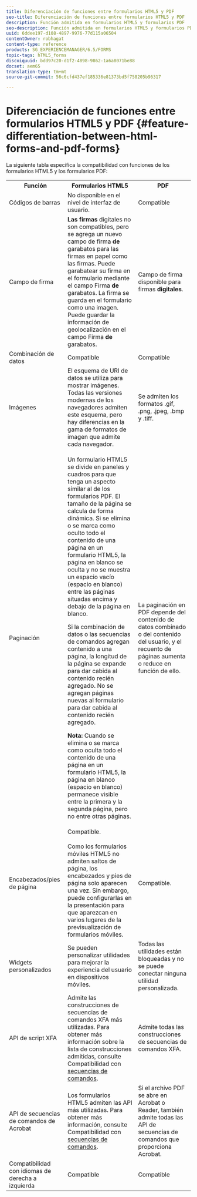 ```yaml
---
title: Diferenciación de funciones entre formularios HTML5 y PDF
seo-title: Diferenciación de funciones entre formularios HTML5 y PDF
description: Función admitida en formularios HTML5 y formularios PDF
seo-description: Función admitida en formularios HTML5 y formularios PDF
uuid: 6ddee197-d108-4897-9976-77d115a06504
contentOwner: robhagat
content-type: reference
products: SG_EXPERIENCEMANAGER/6.5/FORMS
topic-tags: hTML5_forms
discoiquuid: bdd97c20-d1f2-4898-9862-1a6a8071be88
docset: aem65
translation-type: tm+mt
source-git-commit: 56c6cfd437ef185336e81373bd5f758205b96317

---
```



# Diferenciación de funciones entre formularios HTML5 y PDF {#feature-differentiation-between-html-forms-and-pdf-forms}

La siguiente tabla especifica la compatibilidad con funciones de los formularios HTML5 y los formularios PDF:

<table>
 <tbody>
  <tr>
   <th>Función</th>
   <th>Formularios HTML5</th>
   <th>PDF</th>
  </tr>
  <tr>
   <td>Códigos de barras<br /> </td>
   <td>No disponible en el nivel de interfaz de usuario. </td>
   <td>Compatible</td>
  </tr>
  <tr>
   <td>Campo de firma<br /> </td>
   <td><strong>Las firmas</strong> digitales no son compatibles, pero se agrega un nuevo campo de firma <strong>de</strong> garabatos para las firmas en papel como las firmas. Puede garabatear su firma en el formulario mediante el campo Firma <strong>de</strong> garabatos. La firma se guarda en el formulario como una imagen. Puede guardar la información de geolocalización en el campo Firma <strong>de</strong> garabatos.</td>
   <td>Campo de firma disponible para firmas <strong>digitales</strong>.</td>
  </tr>
  <tr>
   <td>Combinación de datos</td>
   <td>Compatible</td>
   <td>Compatible</td>
  </tr>
  <tr>
   <td>Imágenes</td>
   <td>El esquema de URI de datos se utiliza para mostrar imágenes. Todas las versiones modernas de los navegadores admiten este esquema, pero hay diferencias en la gama de formatos de imagen que admite cada navegador.<br /> </td>
   <td>Se admiten los formatos .gif, .png, .jpeg, .bmp y .tiff.</td>
  </tr>
  <tr>
   <td>Paginación<br /> </td>
   <td><p>Un formulario HTML5 se divide en paneles y cuadros para que tenga un aspecto similar al de los formularios PDF. El tamaño de la página se calcula de forma dinámica. Si se elimina o se marca como oculto todo el contenido de una página en un formulario HTML5, la página en blanco se oculta y no se muestra un espacio vacío (espacio en blanco) entre las páginas situadas encima y debajo de la página en blanco.</p> <p>Si la combinación de datos o las secuencias de comandos agregan contenido a una página, la longitud de la página se expande para dar cabida al contenido recién agregado. No se agregan páginas nuevas al formulario para dar cabida al contenido recién agregado. </p> <p><strong>Nota:</strong> Cuando se elimina o se marca como oculta todo el contenido de una página en un formulario HTML5, la página en blanco (espacio en blanco) permanece visible entre la primera y la segunda página, pero no entre otras páginas.</p> </td>
   <td>La paginación en PDF depende del contenido de datos combinado o del contenido del usuario, y el recuento de páginas aumenta o reduce en función de ello.</td>
  </tr>
  <tr>
   <td>Encabezados/pies de página </td>
   <td>Compatible. <br /> <br /> Como los formularios móviles HTML5 no admiten saltos de página, los encabezados y pies de página solo aparecen una vez. Sin embargo, puede configurarlas en la presentación para que aparezcan en varios lugares de la previsualización de formularios móviles.<br /> </td>
   <td>Compatible.</td>
  </tr>
  <tr>
   <td>Widgets personalizados</td>
   <td>Se pueden personalizar utilidades para mejorar la experiencia del usuario en dispositivos móviles.<br /> </td>
   <td>Todas las utilidades están bloqueadas y no se puede conectar ninguna utilidad personalizada.<br /> </td>
  </tr>
  <tr>
   <td>API de script XFA</td>
   <td>Admite las construcciones de secuencias de comandos XFA más utilizadas. Para obtener más información sobre la lista de construcciones admitidas, consulte Compatibilidad con <a href="/help/forms/using/scripting-support.md">secuencias de comandos</a>.</td>
   <td>Admite todas las construcciones de secuencias de comandos XFA.</td>
  </tr>
  <tr>
   <td>API de secuencias de comandos de Acrobat </td>
   <td>Los formularios HTML5 admiten las API más utilizadas. Para obtener más información, consulte Compatibilidad con <a href="/help/forms/using/scripting-support.md">secuencias de comandos</a>.</td>
   <td>Si el archivo PDF se abre en Acrobat o Reader, también admite todas las API de secuencias de comandos que proporciona Acrobat.</td>
  </tr>
  <tr>
   <td>Compatibilidad con idiomas de derecha a izquierda </td>
   <td>Compatible</td>
   <td>Compatible</td>
  </tr>
 </tbody>
</table>

<!--Follow the best practices to enable a form template for HTML5 renditions and ensure that the behavior and appearance of HTML5 forms and XFA-based PDF is consistent. For detailed list of best practices, see [Best practices to design an HTML5 form.](/help/forms/using/best-practices-design-html5-forms.md)-->
